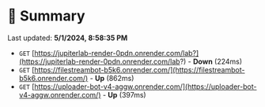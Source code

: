 # 📖 Summary
Last updated: **5/1/2024, 8:58:35 PM**

- `GET` [https://jupiterlab-render-0pdn.onrender.com/lab?](https://jupiterlab-render-0pdn.onrender.com/lab?) - **Down** (224ms)
- `GET` [https://filestreambot-b5k6.onrender.com/](https://filestreambot-b5k6.onrender.com/) - **Up** (862ms)
- `GET` [https://uploader-bot-v4-aggw.onrender.com/](https://uploader-bot-v4-aggw.onrender.com/) - **Up** (397ms)
